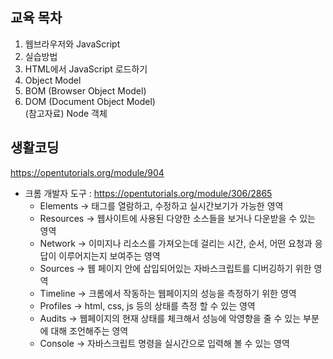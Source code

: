 ## 교육 목차
01. 웹브라우저와 JavaScript
02. 실습방법
03. HTML에서 JavaScript 로드하기
04. Object Model
05. BOM (Browser Object Model)
06. DOM (Document Object Model)  
(참고자료) Node 객체

## 생활코딩
https://opentutorials.org/module/904

* 크롬 개발자 도구 : https://opentutorials.org/module/306/2865
  * Elements -> 태그를 열람하고, 수정하고 실시간보기가 가능한 영역
  * Resources -> 웹사이트에 사용된 다양한 소스들을 보거나 다운받을 수 있는 영역
  * Network -> 이미지나 리소스를 가져오는데 걸리는 시간, 순서, 어떤 요청과 응답이 이루어지는지 보여주는 영역
  * Sources -> 웹 페이지 안에 삽입되어있는 자바스크립트를 디버깅하기 위한 영역
  * Timeline -> 크롬에서 작동하는 웹페이지의 성능을 측정하기 위한 영역
  * Profiles -> html, css, js 등의 상태를 측정 할 수 있는 영역
  * Audits -> 웹페이지의 현재 상태를 체크해서 성능에 악영향을 줄 수 있는 부분에 대해 조언해주는 영역
  * Console -> 자바스크립트 명령을 실시간으로 입력해 볼 수 있는 영역